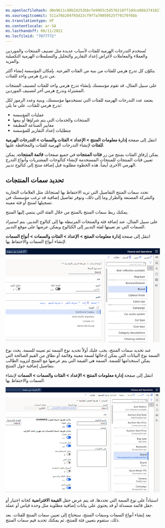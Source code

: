 ```yaml
---
ms.openlocfilehash: d0e9611c88b24253bbcfe9993c5d576218ff1ddce86b374182714689e848b624
ms.sourcegitcommit: 511a76b204f93d23cf9f7a70059525f79170f6bb
ms.translationtype: HT
ms.contentlocale: ar-SA
ms.lasthandoff: 08/11/2021
ms.locfileid: "7077772"
---
```

تُستخدم التدرجات الهرمية للفئات لأسباب عديدة مثل تصنيف المنتجات والموردين والعملاء والمعاملات لأغراض إعداد التقارير والتحليل والتسلسلات الهرمية التكميلية والمزيد.

يتكوّن كل تدرج هرمي للفئات من بنية من الفئات الفرعية. بإمكان المؤسسة إنشاء أكثر من تدرج هرمي واحد للفئات.

على سبيل المثال، قد تقوم مؤسستك بإنشاء تدرج هرمي واحد للفئات لتصنيف المنتجات المشتراة وتدرج هرمي آخر لتصنيف الموردين.

يعتمد عدد التدرجات الهرمية للفئات التي تستخدمها مؤسستك، وبنية وعدد الرموز لكل تدرج هرمي للفئات، على ما يلي:

-   عمليات المؤسسة
-   المنتجات والخدمات التي يتم شراؤها أو بيعها
-   معايير الصناعة المطبقة
-   متطلبات إعداد التقارير للمؤسسة

انتقل إلى صفحة **إدارة معلومات المنتج > الإعداد > الفئات والسمات > التدرجات الهرمية للفئات** لإنشاء التدرجات الهرمية للفئات والمحافظة عليها.

يمكن إرفاق الفئات بمنتج من زر **فئات المنتجات** في جميع صفحات **قائمة المنتجات**. يمكن تعيين فئات المنتجات للمنتجات المستخدمة لإنشاء كتالوجات المشتريات وأنواع التدرج الهرمي الأخرى أيضاً. هذه الخطوة مطلوبة قبل إضافة منتج إلى كتالوج تدبير.

## <a name="define-product-attributes"></a>تحديد سمات المنتجات 

تحدد سمات المنتج التفاصيل التي تريد الاحتفاظ بها لمنتجاتك مثل العلامات التجارية والشركة المصنعة والطراز وما إلى ذلك، وتوفر تفاصيل إضافية قد ترغب مؤسستك في تسجيلها لمنتج أو فئة معينة.

يمكنك ربط سمات المنتج بالمنتج من خلال الفئة التي ينتمي إليها المنتج.

على سبيل المثال، عند إضافة فئة والمنتجات المرتبطة بها إلى كتالوج التدبير، يتم استيراد السمات التي تم تعيينها لفئة التدبير إلى الكتالوج ويمكن عرضها على موقع التدبير.

انتقل إلى صفحة **إدارة معلومات المنتج > الإعداد > الفئات والسمات > أنواع السمات** لإنشاء أنواع السمات والاحتفاظ بها.

![لقطة شاشة لصفحة أنواع السمات.](../media/attribute-types.png)

عند تحديد سمات المنتج، يجب عليك أولاً تحديد نوع السمة ثم تعيينه للسمة. يحدد نوع السمة نوع البيانات التي يمكن إدخالها لسمة معينة وقائمة أو نطاق من القيم الصالحة التي يمكن استخدامها للسمة. السمة هي القيمة التي يتم عرضها مع المنتج لتزويد الطالب بتفاصيل إضافية حول المنتج.

انتقل إلى صفحة **إدارة معلومات المنتج > الإعداد > الفئات والسمات > السمات** لإنشاء السمات والاحتفاظ بها.

![لقطة شاشة لصفحة السمات تعرض علامة التبويب السريعة عام.](../media/attributes-1.png)

استناداً على نوع السمة التي تحددها، قد يتم عرض حقل **القيمة الافتراضية** كخانة اختيار أو حقل قائمة منسدلة أو قد يحتوي على بيانات إضافية مطلوبة مثل وحدة قياس أو عملة.

بعد إنشاء أنواع السمات وسمات المنتج، ستحتاج إلى تعيين سمات المنتج للفئات. بعد ذلك، ستقوم بتعيين فئة للمنتج، ثم يمكنك تحديد قيم سمات المنتج.
